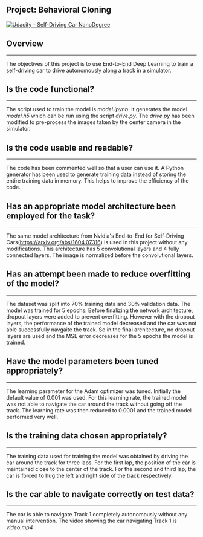 ## Project: Behavioral Cloning
[![Udacity - Self-Driving Car NanoDegree](https://s3.amazonaws.com/udacity-sdc/github/shield-carnd.svg)](http://www.udacity.com/drive)

## Overview
---
The objectives of this project is to use End-to-End Deep Learning to train a self-driving car to drive autonomously along a track in a simulator.

[//]: # (Image References)

[image1]: ./write_up_images/hog_classify_example.png "hog_classify_example"
[image2]: ./write_up_images/test_image_classifier_example.png "test_image_classifier_example"

## Is the code functional?
---
The script used to train the model is *model.ipynb*. It generates the model *model.h5* which can be run using the script *drive.py*. The *drive.py* has been modified to pre-process the images taken by the center camera in the simulator. 

## Is the code usable and readable?
---
The code has been commented well so that a user can use it. A Python generator has been used to generate training data instead of storing the entire training data in memory. This helps to improve the efficiency of the code.

## Has an appropriate model architecture been employed for the task?
---
The same model architecture from Nvidia's End-to-End for Self-Driving Cars(https://arxiv.org/abs/1604.07316) is used in this project without any modifications. This architecture has 5 convolutional layers and 4 fully connected layers. The image is normalized before the convolutional layers.   

## Has an attempt been made to reduce overfitting of the model?
---
The dataset was split into 70% training data and 30% validation data. The model was trained for 5 epochs. Before finalizing the network architecture, dropout layers were added to prevent overfitting. However with the dropout layers, the performance of the trained model decreased and the car was not able successfully navgaite the track. So in the final architecture, no dropout layers are used and the MSE error decreases for the 5 epochs the model is trained.

## Have the model parameters been tuned appropriately?
---
The learning parameter for the Adam optimizer was tuned. Initially the default value of 0.001 was used. For this learning rate, the trained model was not able to navigate the car around the track without going off the track. The learning rate was then reduced to 0.0001 and the trained model performed very well.

## Is the training data chosen appropriately?
---
The training data used for training the model was obtained by driving the car around the track for three laps. For the first lap, the position of the car is maintained close to the center of the track. For the second and third lap, the car is forced to hug the left and right side of the track respectively.

## Is the car able to navigate correctly on test data?
---

The car is able to navigate Track 1 completely autonomously without any manual intervention. The video showing the car navigating Track 1 is *video.mp4*

